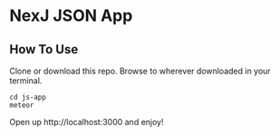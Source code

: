 # NexJ JSON App


## How To Use

Clone or download this repo. Browse to wherever downloaded in your terminal.

```
cd js-app
meteor
```

Open up http://localhost:3000 and enjoy!